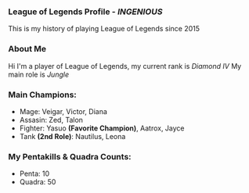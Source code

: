 ### League of Legends Profile - _INGENIOUS_
This is my history of playing League of Legends since 2015

### About Me
Hi I'm a player of League of Legends, my current rank is _Diamond IV_
My main role is _Jungle_

### Main Champions:
- Mage:                Veigar, Victor, Diana
- Assasin:             Zed, Talon
- Fighter:             Yasuo **(Favorite Champion)**, Aatrox, Jayce
- Tank **(2nd Role)**: Nautilus, Leona

### My Pentakills & Quadra Counts:
- Penta:  10
- Quadra: 50
